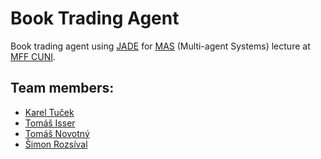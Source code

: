 # Book Trading Agent
Book trading agent using [JADE](http://jade.tilab.com/) for [MAS](https://martinpilat.com/en/multiagent-systems) (Multi-agent Systems) lecture at [MFF CUNI](www.mff.cuni.cz).

## Team members:
- [Karel Tuček](https://github.com/kareltucek)
- [Tomáš Isser](https://github.com/tomasiser)
- [Tomáš Novotný](https://github.com/kareltucek)
- [Šimon Rozsíval](https://github.com/simonrozsival)
